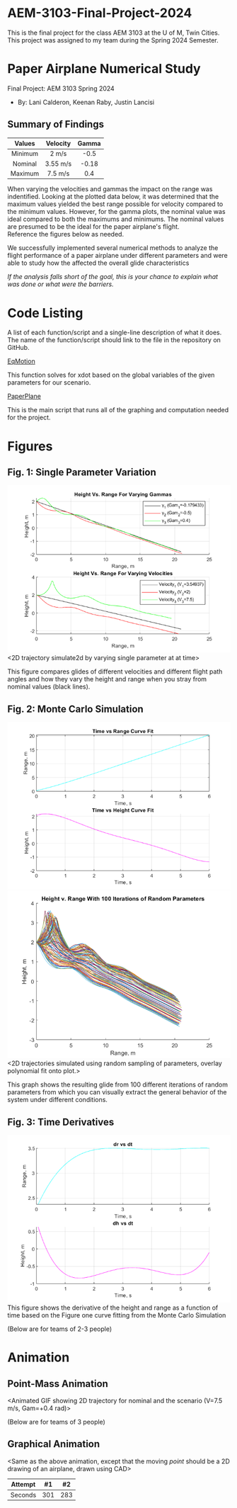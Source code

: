 # AEM-3103-Final-Project-2024
This is the final project for the class AEM 3103 at the U of M, Twin Cities. This project was assigned to my team during the Spring 2024 Semester.

# Paper Airplane Numerical Study
Final Project: AEM 3103 Spring 2024

- By: Lani Calderon, Keenan Raby, Justin Lancisi
  
## Summary of Findings
<Show the variations studied in a table>

| Values  | Velocity    | Gamma  | 
| :-----: | :---------: | :----: | 
| Minimum |   2 m/s     | -0.5   |
| Nominal |  3.55 m/s   | -0.18  |
| Maximum |  7.5 m/s    |  0.4   |

When varying the velocities and gammas the impact on the range was indentified. Looking at the plotted data below, it was determined that the maximum values yielded the best range
possible for velocity compared to the minimum values. However, for the gamma plots, the nominal value was ideal compared to both the maximums and minimums. The nominal values are presumed to be the ideal for the paper airplane's flight.  
Reference the figures below as needed.

We successfully implemented several numerical methods to analyze the flight performance of a paper airplane under different parameters and were able to study how the affected the overall glide characteristics

*If the analysis falls short of the goal, this is your chance to explain what was done or what were the barriers.*

# Code Listing
A list of each function/script and a single-line description of what it does.  The name of the function/script should link to the file in the repository on GitHub.

[EqMotion](EqMotion.m)

This function solves for xdot based on the global variables of the given parameters for our scenario.

[PaperPlane](PaperPlane.m)

This is the main script that runs all of the graphing and computation needed for the project.

# Figures

## Fig. 1: Single Parameter Variation
![Alternative Text](./parameters.png)
<2D trajectory simulate2d by varying single parameter at at time>
<The above plot should also show the nominal trajectory>

This figure compares glides of different velocities and different flight path angles and how they vary the height and range when you stray from nominal values (black lines).


## Fig. 2: Monte Carlo Simulation
![Alternative Text](./curvefit.png)
![Alternative Text](./MonteCarlo.png)
<2D trajectories simulated using random sampling of parameters, overlay polynomial fit onto plot.>

This graph shows the resulting glide from 100 different iterations of random parameters from which you can visually extract the general behavior of the system under different conditions.

## Fig. 3: Time Derivatives
![Alternative Text](./derivatives.png)
<Time-derivative of height and range for the fitted trajectory>
This figure shows the derivative of the height and range as a function of time based on the Figure one curve fitting from the Monte Carlo Simulation


(Below are for teams of 2-3 people)

# Animation
## Point-Mass Animation

<Animated GIF showing 2D trajectory for nominal and the scenario (V=7.5 m/s, Gam=+0.4 rad)>

(Below are for teams of 3 people)
## Graphical Animation
<Same as the above animation, except that the moving *point* should be a 2D drawing of an airplane, drawn using CAD>

| Attempt | #1    | #2    |
| :-----: | :---: | :---: |
| Seconds | 301   | 283   | 
